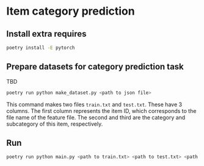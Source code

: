 # Item category prediction

## Install extra requires

```bash
poetry install -E pytorch
```

## Prepare datasets for category prediction task

TBD

```bash
poetry run python make_dataset.py <path to json file>
```

This command makes two files `train.txt` and `test.txt`. These have 3 columns.
The first column represents the item ID, which corresponds to the file name of the feature file. The second and third are the category and subcategory of this item, respectively.


## Run

```bash
poetry run python main.py <path to train.txt> <path to test.txt> <path to feature files directory> --target <target label (category / subcategory)> 
```